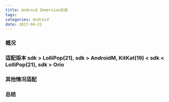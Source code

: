 ```yaml
---
title: Android Immersion总结
tags:
categories: Android
date: 2017-04-21
---
```

### 概况

### 适配版本 sdk > LolliPop(21), sdk > AndroidM,  KitKat(19) < sdk < LolliPop(21), sdk > Orio

### 其他情况适配

### 总结
